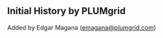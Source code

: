 Initial History by PLUMgrid
---------------------------

Added by Edgar Magana (emagana@plumgrid.com)
